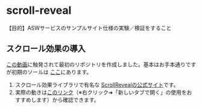 # scroll-reveal

【目的】ASWサービスのサンプルサイト仕様の実験／検証をすること

## スクロール効果の導入

[この動画](https://youtu.be/Wt19KoskUAM)に触発されて最初のリポジトリを作成しました。基本はお手本通りですが初期のソールは
[ここ](https://github.com/Shin-sibainu/Reveal-Scroll-Animation)にあります。  

1. スクロール効果ライブラリで有名な [ScrollRevealの公式サイト](https://scrollrevealjs.org/)です。
2. 実際の動きは[このリンク](https://yuasys.github.io/scroll-reveal/)（※右クリック➜「新しいタブで開く」の使用をおすすめします）から確認できます。

